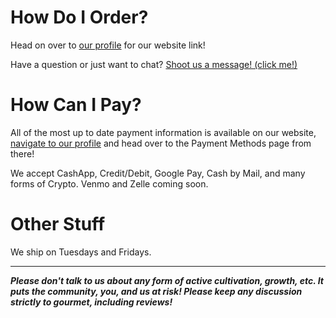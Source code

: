 # How Do I Order?

Head on over to [our profile](https://www.reddit.com/u/SouthwestShroomery/) for our website link! 

Have a question or just want to chat? [Shoot us a message! (click me!)](https://www.reddit.com/message/compose/?to=SouthwestShroomery&subject=Interested%20In%20Ordering)

# How Can I Pay?

All of the most up to date payment information is available on our website, [navigate to our profile](https://www.reddit.com/u/SouthwestShroomery/) and head over to the Payment Methods page from there!

We accept CashApp, Credit/Debit, Google Pay, Cash by Mail, and many forms of Crypto. Venmo and Zelle coming soon.

# Other Stuff

We ship on Tuesdays and Fridays. 

---

***Please don't talk to us about any form of active cultivation, growth, etc. It puts the community, you, and us at risk! Please keep any discussion strictly to gourmet, including reviews!***
